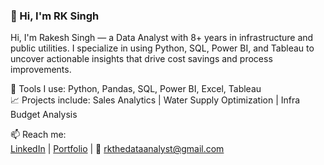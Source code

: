 ### 👋 Hi, I'm RK Singh
Hi, I'm Rakesh Singh — a Data Analyst with 8+ years in infrastructure and public utilities. I specialize in using Python, SQL, Power BI, and Tableau to uncover actionable insights that drive cost savings and process improvements.

🔧 Tools I use: Python, Pandas, SQL, Power BI, Excel, Tableau  
📈 Projects include: Sales Analytics | Water Supply Optimization | Infra Budget Analysis  

📫 Reach me:  
[LinkedIn](https://www.linkedin.com/in/rkthedataanalyst/) | [Portfolio](https://rkthedataanalyst.blogspot.com/) | 📧 rkthedataanalyst@gmail.com
